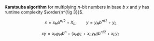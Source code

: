 **Karatsuba algorithm** for multiplying $n$-bit numbers in base $b$ $x$ and $y$ has runtime complexity $\order{n^{\lg 3}}$.

$$
x = x_H b^{n/2} + X_L, \qquad y = y_H b^{n/2} + y_L
$$

$$
xy = x_H y_H b^n + (x_H y_L + x_L y_H)b^{n/2} + x_L y_L
$$